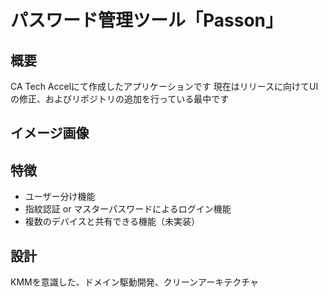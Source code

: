 # パスワード管理ツール「Passon」

## 概要

CA Tech Accelにて作成したアプリケーションです
現在はリリースに向けてUIの修正、およびリポジトリの追加を行っている最中です

## イメージ画像

## 特徴
- ユーザー分け機能
- 指紋認証 or マスターパスワードによるログイン機能
- 複数のデバイスと共有できる機能（未実装）

## 設計
KMMを意識した、ドメイン駆動開発、クリーンアーキテクチャ
